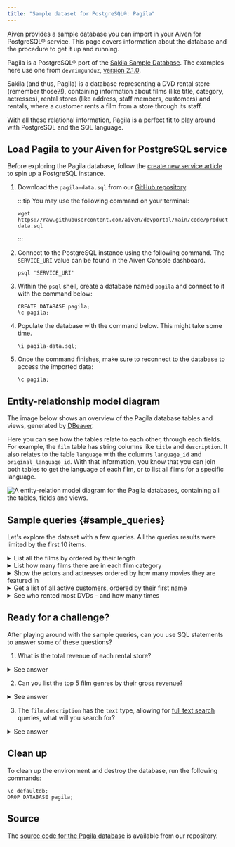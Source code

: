 ```yaml
---
title: "Sample dataset for PostgreSQL®: Pagila"
---
```


Aiven provides a sample database you can import in your Aiven for
PostgreSQL® service. This page covers information about the database and
the procedure to get it up and running.

Pagila is a PostgreSQL® port of the [Sakila Sample
Database](https://dev.mysql.com/doc/sakila/en/). The examples here use
one from `devrimgunduz`, [version
2.1.0](https://github.com/devrimgunduz/pagila).

Sakila (and thus, Pagila) is a database representing a DVD rental store
(remember those?!), containing information about films (like title,
category, actresses), rental stores (like address, staff members,
customers) and rentals, where a customer rents a film from a store
through its staff.

With all these relational information, Pagila is a perfect fit to play
around with PostgreSQL and the SQL language.

## Load Pagila to your Aiven for PostgreSQL service

Before exploring the Pagila database, follow the
[create new service article](/docs/platform/howto/create_new_service) to spin up a PostgreSQL instance.

1.  Download the `pagila-data.sql` from our [GitHub
    repository](https://github.com/aiven/devportal/blob/main/code/products/postgresql/pagila/pagila-data.sql).

    :::tip
    You may use the following command on your terminal:

    ```
    wget https://raw.githubusercontent.com/aiven/devportal/main/code/products/postgresql/pagila/pagila-data.sql
    ```
    :::

2.  Connect to the PostgreSQL instance using the following command. The
    `SERVICE_URI` value can be found in the Aiven Console dashboard.

    ```shell
    psql 'SERVICE_URI'
    ```

3.  Within the `psql` shell, create a database named `pagila` and
    connect to it with the command below:

    ```psql
    CREATE DATABASE pagila;
    \c pagila;
    ```

4.  Populate the database with the command below. This might take some
    time.

    ```psql
    \i pagila-data.sql;
    ```

5.  Once the command finishes, make sure to reconnect to the database to
    access the imported data:

    ```psql
    \c pagila;
    ```

## Entity-relationship model diagram

The image below shows an overview of the Pagila database tables and
views, generated by [DBeaver](https://dbeaver.io).

Here you can see how the tables relate to each other, through each
fields. For example, the `film` table has string columns like `title`
and `description`. It also relates to the table `language` with the
columns `language_id` and `original_language_id`. With that information,
you know that you can join both tables to get the language of each film,
or to list all films for a specific language.

![A entity-relation model diagram for the Pagila databases, containing all the tables, fields and views.](/images/content/products/postgresql/pagila-erm.png)

## Sample queries {#sample_queries}

Let's explore the dataset with a few queries. All the queries results
were limited by the first 10 items.

<details><summary>
List all the films by ordered by their length
</summary>

```sql
select
    film_id,
    title,
    length
from
    film
order by
    length desc;
```

```text
| film_id | title              | length |
| ------- | ------------------ | ------ |
| 426     | HOME PITY          | 185    |
| 690     | POND SEATTLE       | 185    |
| 609     | MUSCLE BRIGHT      | 185    |
| 991     | WORST BANGER       | 185    |
| 182     | CONTROL ANTHEM     | 185    |
| 141     | CHICAGO NORTH      | 185    |
| 349     | GANGS PRIDE        | 185    |
| 212     | DARN FORRESTER     | 185    |
| 817     | SOLDIERS EVOLUTION | 185    |
| 872     | SWEET BROTHERHOOD  | 185    |
```

</details>

<details><summary>
List how many films there are in each film category
</summary>

```sql
select
    category.name,
    count(category.name) category_count
from
    category
left join film_category on
    category.category_id = film_category.category_id
left join film on
    film_category.film_id = film.film_id
group by
    category.name
order by
    category_count desc;
```

```text
| name        | category_count |
| ----------- | -------------- |
| Sports      | 74             |
| Foreign     | 73             |
| Family      | 69             |
| Documentary | 68             |
| Animation   | 66             |
| Action      | 64             |
| New         | 63             |
| Drama       | 62             |
| Sci-Fi      | 61             |
| Games       | 61             |
```

</details>

<details><summary>
Show the actors and actresses ordered by how many movies they are
featured in
</summary>

```sql
select
    actor.first_name,
    actor.last_name,
    count(actor.first_name) featured_count
from
    actor
left join film_actor on
    actor.actor_id = film_actor.actor_id
group by
    actor.first_name,
    actor.last_name
order by
    featured_count desc;
```

```text
| first_name | last_name | featured_count |
| ---------- | --------- | -------------- |
| SUSAN      | DAVIS     | 54             |
| GINA       | DEGENERES | 42             |
| WALTER     | TORN      | 41             |
| MARY       | KEITEL    | 40             |
| MATTHEW    | CARREY    | 39             |
| SANDRA     | KILMER    | 37             |
| SCARLETT   | DAMON     | 36             |
| VIVIEN     | BASINGER  | 35             |
| VAL        | BOLGER    | 35             |
| GROUCHO    | DUNST     | 35             |
```

</details>

<details><summary>
Get a list of all active customers, ordered by their first name
</summary>

```sql
select
    first_name,
    last_name
from
    customer
where
    active = 1
order by first_name asc;
```

```text
| first_name | last_name |
| ---------- | --------- |
| MARY       | SMITH     |
| PATRICIA   | JOHNSON   |
| LINDA      | WILLIAMS  |
| BARBARA    | JONES     |
| ELIZABETH  | BROWN     |
| JENNIFER   | DAVIS     |
| MARIA      | MILLER    |
| SUSAN      | WILSON    |
| MARGARET   | MOORE     |
| DOROTHY    | TAYLOR    |
```

</details>

<details><summary>
See who rented most DVDs - and how many times
</summary>

```sql
select
    customer.first_name,
    customer.last_name,
    count(customer.first_name) rentals_count
from
    customer
left join rental on
    customer.customer_id = rental.customer_id
group by
    customer.first_name,
    customer.last_name
order by rentals_count desc;
```

```text
| first_name | last_name | rentals_count |
| ---------- | --------- | ------------- |
| ELEANOR    | HUNT      | 46            |
| KARL       | SEAL      | 45            |
| CLARA      | SHAW      | 42            |
| MARCIA     | DEAN      | 42            |
| TAMMY      | SANDERS   | 41            |
| WESLEY     | BULL      | 40            |
| SUE        | PETERS    | 40            |
| MARION     | SNYDER    | 39            |
| RHONDA     | KENNEDY   | 39            |
| TIM        | CARY      | 39            |
```

</details>

## Ready for a challenge?

After playing around with the sample queries, can you use SQL statements
to answer some of these questions?

1.  What is the total revenue of each rental store?

<details><summary>
See answer
</summary>

```sql
select
    store.store_id,
    sum(payment.amount) as "total revenue"
from
    store
left join inventory on
    inventory.store_id = store.store_id
left join rental on
    rental.inventory_id = inventory.inventory_id
left join payment on
    payment.rental_id = rental.rental_id
where
    payment.amount is not null
group by
    store.store_id
order by
    sum(payment.amount) desc;
```

```text
| store_id | total revenue |
| -------- | ------------- |
| 2        | 33726.77      |
| 1        | 33689.74      |
```

</details>

2.  Can you list the top 5 film genres by their gross revenue?

<details><summary>
See answer
</summary>

```sql
select
    category.name,
    film.title,
    sum(payment.amount) as "gross revenue"
from
    film
left join film_category on
    film_category.film_id = film.film_id
left join category on
    film_category.category_id = category.category_id
left join inventory on
    inventory.film_id = film.film_id
left join rental on
    rental.inventory_id = inventory.inventory_id
left join payment
    on payment.rental_id = rental.rental_id
where
    payment.amount is not null
group by
    category.name,
    film.title
order by
    sum(payment.amount) desc
limit 5;
```

```text
| name        | title             | gross revenue |
| ----------- | ----------------- | ------------- |
| Music       | TELEGRAPH VOYAGE  | 231.73        |
| Documentary | WIFE TURN         | 223.69        |
| Comedy      | ZORRO ARK         | 214.69        |
| Sci-Fi      | GOODFELLAS SALUTE | 209.69        |
| Sports      | SATURDAY LAMBS    | 204.72        |
```

</details>

3.  The `film.description` has the `text` type, allowing for [full text
    search](https://www.postgresql.org/docs/11/textsearch-intro.html)
    queries, what will you search for?

<details><summary>
See answer
</summary>

```sql
-- Select all descriptions with the words "documentary" and "robot"

select
    film.title,
    film.description
from
    film
where
    to_tsvector(film.description) @@ to_tsquery('documentary & robot');
```

```text
| title            | description                                                                                                        |
| ---------------- | ------------------------------------------------------------------------------------------------------------------ |
| CASPER DRAGONFLY | A Intrepid Documentary of a Boat And a Crocodile who must Chase a Robot in The Sahara Desert                       |
| CHAINSAW UPTOWN  | A Beautiful Documentary of a Boy And a Robot who must Discover a Squirrel in Australia                             |
| CONTROL ANTHEM   | A Fateful Documentary of a Robot And a Student who must Battle a Cat in A Monastery                                |
| CROSSING DIVORCE | A Beautiful Documentary of a Dog And a Robot who must Redeem a Womanizer in Berlin                                 |
| KANE EXORCIST    | A Epic Documentary of a Composer And a Robot who must Overcome a Car in Berlin                                     |
| RUNNER MADIGAN   | A Thoughtful Documentary of a Crocodile And a Robot who must Outrace a Womanizer in The Outback                    |
| SOUTH WAIT       | A Amazing Documentary of a Car And a Robot who must Escape a Lumberjack in An Abandoned Amusement Park             |
| SWEDEN SHINING   | A Taut Documentary of a Car And a Robot who must Conquer a Boy in The Canadian Rockies                             |
| VIRGIN DAISY     | A Awe-Inspiring Documentary of a Robot And a Mad Scientist who must Reach a Database Administrator in A Shark Tank |
```

</details>

## Clean up

To clean up the environment and destroy the database, run the following
commands:

```psql
\c defaultdb;
DROP DATABASE pagila;
```

## Source

The [source code for the Pagila
database](https://github.com/aiven/devportal/tree/main/code/products/postgresql/pagila)
is available from our repository.
